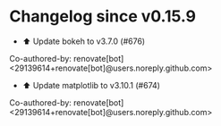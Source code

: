 # Changelog since v0.15.9
- ⬆️ Update bokeh to v3.7.0 (#676)

Co-authored-by: renovate[bot] <29139614+renovate[bot]@users.noreply.github.com> 
- ⬆️ Update matplotlib to v3.10.1 (#674)

Co-authored-by: renovate[bot] <29139614+renovate[bot]@users.noreply.github.com> 
